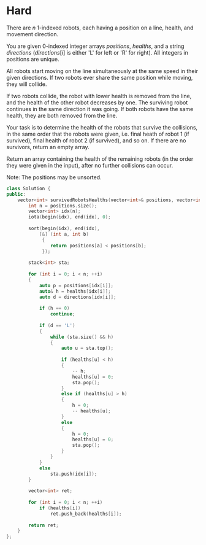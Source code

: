 # Hard

There are $n$ 1-indexed robots, each having a position on a line, health, and movement direction.

You are given 0-indexed integer arrays $positions$, $healths$, and a string $directions$ ($directions[i]$ is either 'L' for left or 'R' for right). All integers in positions are unique.

All robots start moving on the line simultaneously at the same speed in their given directions. If two robots ever share the same position while moving, they will collide.

If two robots collide, the robot with lower health is removed from the line, and the health of the other robot decreases by one. The surviving robot continues in the same direction it was going. If both robots have the same health, they are both removed from the line.

Your task is to determine the health of the robots that survive the collisions, in the same order that the robots were given, i.e. final heath of robot 1 (if survived), final health of robot 2 (if survived), and so on. If there are no survivors, return an empty array.

Return an array containing the health of the remaining robots (in the order they were given in the input), after no further collisions can occur.

Note: The positions may be unsorted.

```cpp
class Solution {
public:
    vector<int> survivedRobotsHealths(vector<int>& positions, vector<int>& healths, string directions) {
        int n = positions.size();
        vector<int> idx(n);
        iota(begin(idx), end(idx), 0);
        
        sort(begin(idx), end(idx), 
            [&] (int a, int b)
             {
                return positions[a] < positions[b]; 
             });
        
        stack<int> sta;
        
        for (int i = 0; i < n; ++i)
        {
            auto p = positions[idx[i]];
            auto& h = healths[idx[i]];
            auto d = directions[idx[i]];
            
            if (h == 0)
                continue;
            
            if (d == 'L')
            {
                while (sta.size() && h)
                {
                    auto u = sta.top();
                    
                    if (healths[u] < h)
                    {
                        -- h;
                        healths[u] = 0;
                        sta.pop();
                    }
                    else if (healths[u] > h)
                    {
                        h = 0;
                        -- healths[u];
                    }
                    else
                    {
                        h = 0;
                        healths[u] = 0;
                        sta.pop();
                    }
                }
            }
            else
                sta.push(idx[i]);
        }
        
        vector<int> ret;
        
        for (int i = 0; i < n; ++i)
            if (healths[i])
                ret.push_back(healths[i]);
        
        return ret;
    }
};
```
